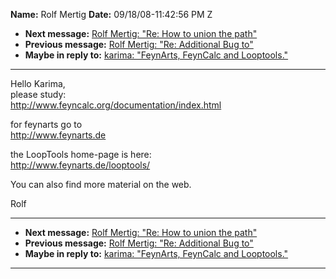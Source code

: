 **Name:** Rolf Mertig
**Date:** 09/18/08-11:42:56 PM Z

  - **Next message:** [Rolf Mertig: "Re: How to union the
    path"](0507.html)
  - **Previous message:** [Rolf Mertig: "Re: Additional Bug
    to"](0505.html)
  - **Maybe in reply to:** [karima: "FeynArts, FeynCalc and
    Looptools."](0499.html)

-----

Hello Karima,  
please study:  
<http://www.feyncalc.org/documentation/index.html>  

for feynarts go to  
<http://www.feynarts.de>  

the LoopTools home-page is here:  
<http://www.feynarts.de/looptools/>  

You can also find more material on the web.  

Rolf  

-----

  - **Next message:** [Rolf Mertig: "Re: How to union the
    path"](0507.html)
  - **Previous message:** [Rolf Mertig: "Re: Additional Bug
    to"](0505.html)
  - **Maybe in reply to:** [karima: "FeynArts, FeynCalc and
    Looptools."](0499.html)

-----

